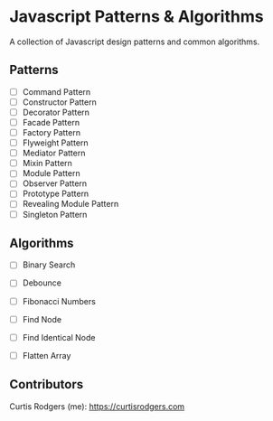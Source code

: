 # Javascript Patterns & Algorithms
A collection of Javascript design patterns and common algorithms.

## Patterns

- [ ] Command Pattern
- [ ] Constructor Pattern
- [ ] Decorator Pattern
- [ ] Facade Pattern
- [ ] Factory Pattern
- [ ] Flyweight Pattern
- [ ] Mediator Pattern
- [ ] Mixin Pattern
- [ ] Module Pattern
- [ ] Observer Pattern
- [ ] Prototype Pattern
- [ ] Revealing Module Pattern
- [ ] Singleton Pattern

## Algorithms

- [ ] Binary Search
- [ ] Debounce
- [ ] Fibonacci Numbers
- [ ] Find Node
- [ ] Find Identical Node
- [ ] Flatten Array


## Contributors

Curtis Rodgers (me): https://curtisrodgers.com
